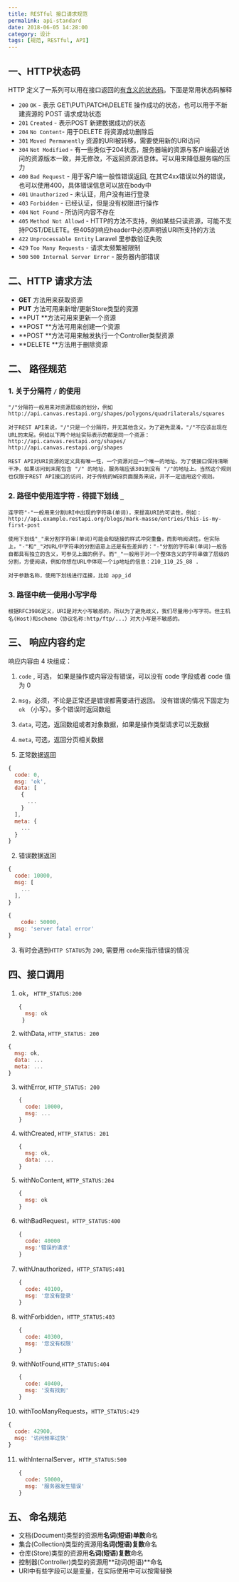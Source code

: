 ```yaml
---
title: RESTful 接口请求规范
permalink: api-standard
date: 2018-06-05 14:28:00
category: 设计
tags: [规范, RESTful, API]
---
```


## 一、HTTP状态码

HTTP 定义了一系列可以用在接口返回的[有含义的状态码](https://en.wikipedia.org/wiki/List_of_HTTP_status_codes)。下面是常用状态码解释

- `200` `OK` - 表示 GET\PUT\PATCH\DELETE 操作成功的状态，也可以用于不新建资源的 POST 请求成功状态
- `201` `Created` - 表示POST 新建数据成功的状态
- `204` `No Content`- 用于DELETE 将资源成功删除后
- `301`  `Moved Permanently` 资源的URI被转移，需要使用新的URI访问
- `304` `Not Modified` - 有一些类似于204状态，服务器端的资源与客户端最近访问的资源版本一致，并无修改，不返回资源消息体。可以用来降低服务端的压力
- `400` `Bad Request` - 用于客户端一般性错误返回, 在其它4xx错误以外的错误，也可以使用400，具体错误信息可以放在body中
- `401` `Unauthorized` - 未认证，用户没有进行登录
- `403` `Forbidden` - 已经认证，但是没有权限进行操作
- `404` `Not Found` - 所访问内容不存在
- `405` `Method Not Allowd` - HTTP的方法不支持，例如某些只读资源，可能不支持POST/DELETE。但405的响应header中必须声明该URI所支持的方法
- `422` `Unprocessable Entity` Laravel 里参数验证失败
- `429` `Too Many Requests` - 请求太频繁被限制
- `500` `500 Internal Server Error`  - 服务器内部错误



## 二、HTTP 请求方法

- **GET** 方法用来获取资源
- **PUT** 方法可用来新增/更新Store类型的资源
- **PUT **方法可用来更新一个资源
- **POST **方法可用来创建一个资源
- **POST **方法可用来触发执行一个Controller类型资源
- **DELETE **方法用于删除资源



##  二、 路径规范

### 1. 关于分隔符 `/` 的使用

```
"/"分隔符一般用来对资源层级的划分，例如 http://api.canvas.restapi.org/shapes/polygons/quadrilaterals/squares

对于REST API来说，"/"只是一个分隔符，并无其他含义。为了避免混淆，"/"不应该出现在URL的末尾。例如以下两个地址实际表示的都是同一个资源：
http://api.canvas.restapi.org/shapes/
http://api.canvas.restapi.org/shapes

REST API对URI资源的定义具有唯一性，一个资源对应一个唯一的地址。为了使接口保持清晰干净，如果访问到末尾包含 "/" 的地址，服务端应该301到没有 "/"的地址上。当然这个规则也仅限于REST API接口的访问，对于传统的WEB页面服务来说，并不一定适用这个规则。
```

### 2. 路径中使用连字符 `-` 待提下划线 `_`

```
连字符"-"一般用来分割URI中出现的字符串(单词)，来提高URI的可读性，例如：  
http://api.example.restapi.org/blogs/mark-masse/entries/this-is-my-first-post  

使用下划线"_"来分割字符串(单词)可能会和链接的样式冲突重叠，而影响阅读性。但实际上，"-"和"_"对URL中字符串的分割语意上还是有些差异的："-"分割的字符串(单词)一般各自都具有独立的含义，可参见上面的例子。而"_"一般用于对一个整体含义的字符串做了层级的分割，方便阅读，例如你想在URL中体现一个ip地址的信息：210_110_25_88 .

对于参数名称，使用下划线进行连接，比如 app_id
```

### 3. 路径中统一使用小写字母

```
根据RFC3986定义，URI是对大小写敏感的，所以为了避免歧义，我们尽量用小写字符。但主机名(Host)和scheme（协议名称:http/ftp/...）对大小写是不敏感的。
```

 

 ## 三、 响应内容约定

响应内容由 4 块组成：

1. `code` , 可选， 如果是操作或内容没有错误，可以没有 code 字段或者 code 值为 0 
2. `msg`，必须，不论是正常还是错误都需要进行返回。 没有错误的情况下固定为 `ok` （小写）。多个错误时返回数组
3. `data`, 可选，返回数组或者对象数据，如果是操作类型请求可以无数据
4. `meta`, 可选，返回分页相关数据

1. 正常数据返回

```js
{
  code: 0,
  msg: 'ok',
  data: [
    { 
      ...
    }
  ],
  meta: {
  	...    
  }
}
```

2. 错误数据返回

```js
{
  code: 10000,
  msg: [
    ...
  ],
}
    
{
	code: 50000,
  msg: 'server fatal error'
}
```

3. 有时会遇到`HTTP STATUS`为 `200`, 需要用 `code`来指示错误的情况

##  四、接口调用

1. ok， `HTTP_STATUS:200`
   ```js
   {
     msg: ok
	}
   ```
   
   
   
2. withData, `HTTP_STATUS: 200`
	
  ```js
  {
    msg: ok,
    data: ...
    meta: ...
  }
  ```



3. withError, `HTTP_STATUS: 200`

   ```js
   {
     code: 10000,
     msg: ...
   }
   ```

   

4. withCreated, `HTTP_STATUS: 201`

   ```js
   {
     msg: ok,
     data: ...
   }
   ```

   

5. withNoContent, `HTTP_STATUS:204` 

   ```js
   {
     msg: ok
   }
   ```

   

6. withBadRequest，`HTTP_STATUS:400`

   ```js
   {
     code: 40000
     msg:'错误的请求'
   }
   ```

   

7. withUnauthorized，`HTTP_STATUS:401`

   ```js
   {
     code: 40100,
     msg: '您没有登录'
   }
   ```

   

8. withForbidden，`HTTP_STATUS:403`

   ```js
   {
     code: 40300,
     msg: '您没有权限'
   }
   ```

   

9. withNotFound,`HTTP_STATUS:404`

   ```js
   {
     code: 40400,
     msg: '没有找到'
   }
   ```

   

10. withTooManyRequests，`HTTP_STATUS:429`

   ```js
   {
     code: 42900,
     msg: '访问频率过快'
   }
   ```

   

11. withInternalServer，`HTTP_STATUS:500`

    ```js
    {
      code: 50000,
      msg: '服务器发生错误'
    }
    ```

    


## 五、 命名规范

- 文档(Document)类型的资源用**名词(短语)单数**命名
- 集合(Collection)类型的资源用**名词(短语)复数**命名
- 仓库(Store)类型的资源用**名词(短语)复数**命名
- 控制器(Controller)类型的资源用**动词(短语)**命名
- URI中有些字段可以是变量，在实际使用中可以按需替换